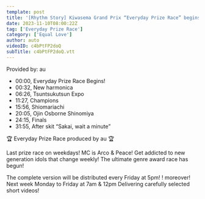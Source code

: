 ```yaml
---
template: post
title: '[Rhythm Story] Kiwasema Grand Prix “Everyday Prize Race” begins! (=LOVE Kiara Saito)'
date: 2023-11-10T08:00:22Z
tag: ['Everyday Prize Race']
category: ['Equal Love']
author: auto 
videoID: c4bPtFP2doQ
subTitle: c4bPtFP2doQ.vtt
---
```

Provided by: au

- 00:00, Everyday Prize Race Begins!
- 00:32, New harmonica
- 06:26, Tsuntsukutsun Expo
- 11:27, Champions
- 15:56, Shiomariachi
- 20:05, Ojin Osborne Shinomiya
- 24:15, Finals
- 31:55, After skit “Sakai, wait a minute”

🏆 Everyday Prize Race produced by au 🏆

Last prize race on weekdays!
MC is Arco & Peace!
Get addicted to new generation idols that change weekly!
The ultimate genre award race has begun!

The complete version will be distributed every Friday at 5pm! !
moreover! Next week Monday to Friday at 7am & 12pm
Delivering carefully selected short videos!
